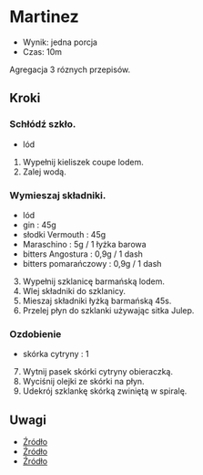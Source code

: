 # Martinez

- Wynik: jedna porcja
- Czas: 10m

Agregacja 3 róznych przepisów.

## Kroki

### Schłódź szkło.

- lód

1. Wypełnij kieliszek coupe lodem.
2. Zalej wodą.

### Wymieszaj składniki.

- lód
- gin : 45g
- słodki Vermouth : 45g
- Maraschino : 5g / 1 łyżka barowa
- bitters Angostura : 0,9g / 1 dash
- bitters pomarańczowy : 0,9g / 1 dash

3. Wypełnij szklanicę barmańską lodem.
4. Wlej składniki do szklanicy.
5. Mieszaj składniki łyżką barmańską 45s.
6. Przelej płyn do szklanki używając sitka Julep.

### Ozdobienie

- skórka cytryny : 1

7. Wytnij pasek skórki cytryny obieraczką.
8. Wyciśnij olejki ze skórki na płyn.
9. Udekrój szklankę skórką zwiniętą w spiralę.

## Uwagi

- [Źródło](https://en.wikipedia.org/wiki/Martinez_(cocktail))
- [Źródło](https://www.liquor.com/recipes/martinez/)
- [Źródło](https://www.cocktailchemistrylab.com/home/martinez)
